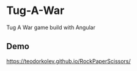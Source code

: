 # Tug-A-War
Tug A War game build with Angular

## Demo
https://teodorkolev.github.io/RockPaperScissors/